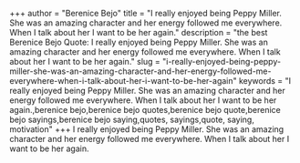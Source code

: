 +++
author = "Berenice Bejo"
title = "I really enjoyed being Peppy Miller. She was an amazing character and her energy followed me everywhere. When I talk about her I want to be her again."
description = "the best Berenice Bejo Quote: I really enjoyed being Peppy Miller. She was an amazing character and her energy followed me everywhere. When I talk about her I want to be her again."
slug = "i-really-enjoyed-being-peppy-miller-she-was-an-amazing-character-and-her-energy-followed-me-everywhere-when-i-talk-about-her-i-want-to-be-her-again"
keywords = "I really enjoyed being Peppy Miller. She was an amazing character and her energy followed me everywhere. When I talk about her I want to be her again.,berenice bejo,berenice bejo quotes,berenice bejo quote,berenice bejo sayings,berenice bejo saying,quotes, sayings,quote, saying, motivation"
+++
I really enjoyed being Peppy Miller. She was an amazing character and her energy followed me everywhere. When I talk about her I want to be her again.
